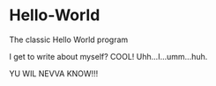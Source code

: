 # Hello-World
The classic Hello World program

I get to write about myself? COOL! Uhh...I...umm...huh.

YU WIL NEVVA KNOW!!!
